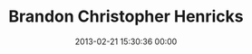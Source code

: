 ---
title: "Brandon Christopher Henricks"
date: 2013-02-21 15:30:36 00:00
permalink: /brandonhenricks
twitter: "unsakred"
likes: [1613,1692,1066,1064]
id: 1811
gravatar: "http://www.gravatar.com/avatar/f3763a0d2dd6754a36fb92c21e1a7dde"
---
